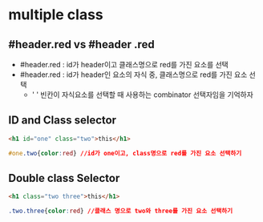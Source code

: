 # multiple class
## #header.red  vs #header .red
* #header.red : id가 header이고 클래스명으로 red를 가진 요소를 선택
* #header.red : id가 header인 요소의 자식 중, 클래스명으로 red를 가진 요소 선택
  * ' ' 빈칸이 자식요소를 선택할 때 사용하는 combinator 선택자임을 기억하자 
  
## ID and Class selector
``` html
<h1 id="one" class="two">this</h1>
```
``` css 
#one.two{color:red} //id가 one이고, class명으로 red를 가진 요소 선택하기
```

## Double class Selector
``` html
<h1 class="two three">this</h1>
```
``` css 
.two.three{color:red} //클래스 명으로 two와 three를 가진 요소 선택하기
```